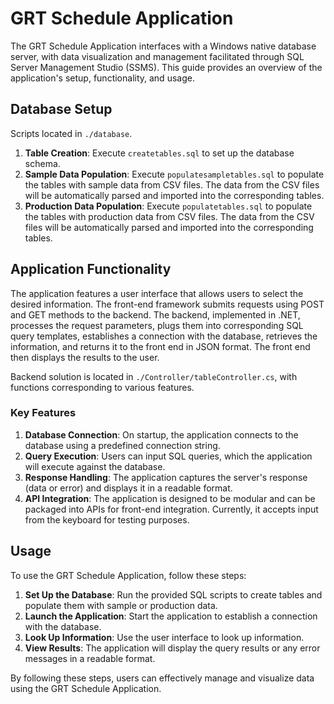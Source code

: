 # GRT Schedule Application

The GRT Schedule Application interfaces with a Windows native database server, with data visualization and management facilitated through SQL Server Management Studio (SSMS). This guide provides an overview of the application's setup, functionality, and usage.

## Database Setup

Scripts located in `./database`.
1. **Table Creation**: Execute `createtables.sql` to set up the database schema.
2. **Sample Data Population**: Execute `populatesampletables.sql` to populate the tables with sample data from CSV files. The data from the CSV files will be automatically parsed and imported into the corresponding tables.
3. **Production Data Population**: Execute `populatetables.sql` to populate the tables with production data from CSV files. The data from the CSV files will be automatically parsed and imported into the corresponding tables.

## Application Functionality

The application features a user interface that allows users to select the desired information. The front-end framework submits requests using POST and GET methods to the backend. The backend, implemented in .NET, processes the request parameters, plugs them into corresponding SQL query templates, establishes a connection with the database, retrieves the information, and returns it to the front end in JSON format. The front end then displays the results to the user.

Backend solution is located in `./Controller/tableController.cs`, with functions corresponding to various features.

### Key Features

1. **Database Connection**: On startup, the application connects to the database using a predefined connection string.
2. **Query Execution**: Users can input SQL queries, which the application will execute against the database.
3. **Response Handling**: The application captures the server's response (data or error) and displays it in a readable format.
4. **API Integration**: The application is designed to be modular and can be packaged into APIs for front-end integration. Currently, it accepts input from the keyboard for testing purposes.

## Usage

To use the GRT Schedule Application, follow these steps:

1. **Set Up the Database**: Run the provided SQL scripts to create tables and populate them with sample or production data.
2. **Launch the Application**: Start the application to establish a connection with the database.
3. **Look Up Information**: Use the user interface to look up information.
4. **View Results**: The application will display the query results or any error messages in a readable format.

By following these steps, users can effectively manage and visualize data using the GRT Schedule Application.
